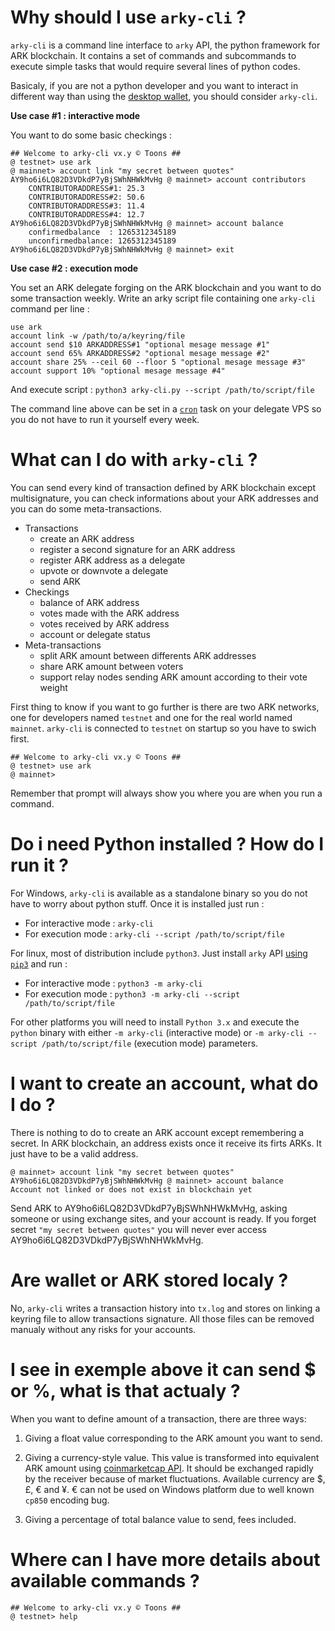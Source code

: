 # Why should I use `arky-cli` ?

`arky-cli` is a command line interface to `arky` API, the python framework for
ARK blockchain. It contains a set of commands and subcommands to execute simple
tasks that would require several lines of python codes.

Basicaly, if you are not a python developer and you want to interact in 
different way than using the [desktop wallet](https://github.com/ArkEcosystem/ark-desktop/releases),
you should consider `arky-cli`.

**Use case #1 : interactive mode**

You want to do some basic checkings :

```
## Welcome to arky-cli vx.y © Toons ##
@ testnet> use ark
@ mainnet> account link "my secret between quotes"
AY9ho6i6LQ82D3VDkdP7yBjSWhNHWkMvHg @ mainnet> account contributors
    CONTRIBUTORADDRESS#1: 25.3
    CONTRIBUTORADDRESS#2: 50.6
    CONTRIBUTORADDRESS#3: 11.4
    CONTRIBUTORADDRESS#4: 12.7
AY9ho6i6LQ82D3VDkdP7yBjSWhNHWkMvHg @ mainnet> account balance
    confirmedbalance  : 1265312345189
    unconfirmedbalance: 1265312345189
AY9ho6i6LQ82D3VDkdP7yBjSWhNHWkMvHg @ mainnet> exit
```

**Use case #2 : execution mode**

You set an ARK delegate forging on the ARK blockchain and you want to do some
transaction weekly. Write an arky script file containing one `arky-cli` command
per line :

```
use ark
account link -w /path/to/a/keyring/file
account send $10 ARKADDRESS#1 "optional mesage message #1"
account send 65% ARKADDRESS#2 "optional mesage message #2"
account share 25% --ceil 60 --floor 5 "optional mesage message #3"
account support 10% "optional mesage message #4"
```

And execute script : `python3 arky-cli.py --script /path/to/script/file`

The command line above can be set in a [`cron`](https://doc.ubuntu-fr.org/cron)
task on your delegate VPS so you do not have to run it yourself every week.

# What can I do with `arky-cli` ?

You can send every kind of transaction defined by ARK blockchain except
multisignature, you can check informations about your ARK addresses and you
can do some meta-transactions.

  - Transactions
    - create an ARK address
    - register a second signature for an ARK address
    - register ARK address as a delegate
    - upvote or downvote a delegate
    - send ARK
  - Checkings
    - balance of ARK address
    - votes made with the ARK address
    - votes received by ARK address
    - account or delegate status
  - Meta-transactions
    - split ARK amount between differents ARK addresses
    - share ARK amount between voters
    - support relay nodes sending ARK amount according to their vote weight

First thing to know if you want to go further is there are two ARK networks, one
for developers named `testnet` and one for the real world named `mainnet`.
`arky-cli` is connected to `testnet` on startup so you have to swich first.

```
## Welcome to arky-cli vx.y © Toons ##
@ testnet> use ark
@ mainnet> 
```

Remember that prompt will always show you where you are when you run a command.

# Do i need Python installed ? How do I run it ?

For Windows, `arky-cli` is available as a standalone binary so you do not have
to worry about python stuff. Once it is installed just run :

  * For interactive mode : `arky-cli`
  * For execution mode : `arky-cli --script /path/to/script/file`

For linux, most of distribution include `python3`. Just install `arky` API 
[using `pip3`](https://pip.pypa.io/en/stable) and run :

  * For interactive mode : `python3 -m arky-cli`
  * For execution mode : `python3 -m arky-cli --script /path/to/script/file`

For other platforms you will need to install `Python 3.x` and execute the
`python` binary with either `-m arky-cli` (interactive mode) or
`-m arky-cli --script /path/to/script/file` (execution mode) parameters.

# I want to create an account, what do I do ?

There is nothing to do to create an ARK account except remembering a secret. In
ARK blockchain, an address exists once it receive its firts ARKs. It just have
to be a valid address.

```
@ mainnet> account link "my secret between quotes"
AY9ho6i6LQ82D3VDkdP7yBjSWhNHWkMvHg @ mainnet> account balance
Account not linked or does not exist in blockchain yet
```

Send ARK to AY9ho6i6LQ82D3VDkdP7yBjSWhNHWkMvHg, asking someone or using exchange
sites, and your account is ready. If you forget secret `"my secret between quotes"`
you will never ever access AY9ho6i6LQ82D3VDkdP7yBjSWhNHWkMvHg.

# Are wallet or ARK stored localy ?

No, `arky-cli` writes a transaction history into `tx.log` and stores on linking
a keyring file to allow transactions signature. All those files can be removed
manualy without any risks for your accounts.

# I see in exemple above it can send $ or %, what is that actualy ?

When you want to define amount of a transaction, there are three ways:

  1. Giving a float value corresponding to the ARK amount you want to send.

  2. Giving a currency-style value. This value is transformed into equivalent
     ARK amount using [coinmarketcap API](https://coinmarketcap.com/api). It
     should be exchanged rapidly by the receiver because of market fluctuations.
     Available currency are $, £, € and ¥. € can not be used on Windows platform
     due to well known `cp850` encoding bug.

  3. Giving a percentage of total balance value to send, fees included.

# Where can I have more details about available commands ?

```
## Welcome to arky-cli vx.y © Toons ##
@ testnet> help
```
